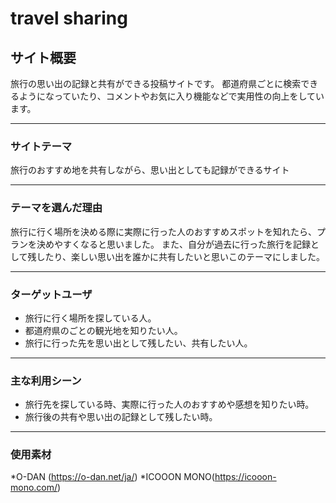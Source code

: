 # travel sharing

## サイト概要
旅行の思い出の記録と共有ができる投稿サイトです。
都道府県ごとに検索できるようになっていたり、コメントやお気に入り機能などで実用性の向上をしています。

---
### サイトテーマ
旅行のおすすめ地を共有しながら、思い出としても記録ができるサイト

---

### テーマを選んだ理由
旅行に行く場所を決める際に実際に行った人のおすすめスポットを知れたら、プランを決めやすくなると思いました。
また、自分が過去に行った旅行を記録として残したり、楽しい思い出を誰かに共有したいと思いこのテーマにしました。

---

### ターゲットユーザ
* 旅行に行く場所を探している人。
* 都道府県のごとの観光地を知りたい人。
* 旅行に行った先を思い出として残したい、共有したい人。

---
### 主な利用シーン
* 旅行先を探している時、実際に行った人のおすすめや感想を知りたい時。
* 旅行後の共有や思い出の記録として残したい時。

---
### 使用素材
*O-DAN (https://o-dan.net/ja/)
*ICOOON MONO(https://icooon-mono.com/)
